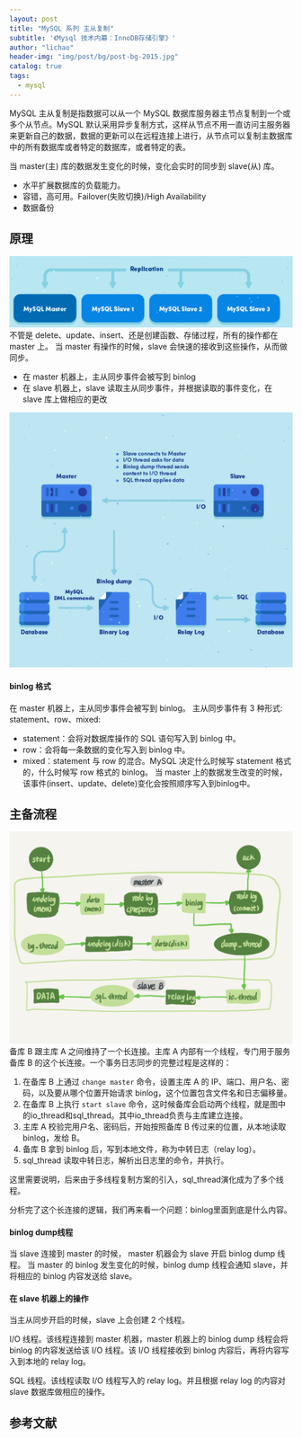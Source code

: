 ```yaml
---
layout: post
title: "MySQL 系列 主从复制"
subtitle: '《Mysql 技术内幕：InnoDB存储引擎》'
author: "lichao"
header-img: "img/post/bg/post-bg-2015.jpg"
catalog: true
tags:
  - mysql
---
```


MySQL 主从复制是指数据可以从一个 MySQL 数据库服务器主节点复制到一个或多个从节点。MySQL 默认采用异步复制方式，这样从节点不用一直访问主服务器来更新自己的数据，数据的更新可以在远程连接上进行，从节点可以复制主数据库中的所有数据库或者特定的数据库，或者特定的表。

当 master(主) 库的数据发生变化的时候，变化会实时的同步到 slave(从) 库。

* 水平扩展数据库的负载能力。
* 容错，高可用。Failover(失败切换)/High Availability
* 数据备份

## 原理
![存储概览](/img/mysql/17.png)
不管是 delete、update、insert、还是创建函数、存储过程，所有的操作都在 master 上。
当 master 有操作的时候，slave 会快速的接收到这些操作，从而做同步。

* 在 master 机器上，主从同步事件会被写到 binlog
* 在 slave 机器上，slave 读取主从同步事件，并根据读取的事件变化，在 slave 库上做相应的更改

![存储概览](/img/mysql/18.png)

#### binlog 格式
在 master 机器上，主从同步事件会被写到 binlog。 主从同步事件有 3 种形式: statement、row、mixed:
* statement：会将对数据库操作的 SQL 语句写入到 binlog 中。
* row：会将每一条数据的变化写入到 binlog 中。
* mixed：statement 与 row 的混合。MySQL 决定什么时候写 statement 格式的，什么时候写 row 格式的 binlog。
当 master 上的数据发生改变的时候，该事件(insert、update、delete)变化会按照顺序写入到binlog中。
## 主备流程
![主备流程图](/img/mysql/主备流程图.png)
备库 B 跟主库 A 之间维持了一个长连接。主库 A 内部有一个线程，专门用于服务备库 B 的这个长连接。一个事务日志同步的完整过程是这样的：
1. 在备库 B 上通过 ```change master``` 命令，设置主库 A 的 IP、端口、用户名、密码，以及要从哪个位置开始请求 binlog，这个位置包含文件名和日志偏移量。
2. 在备库 B 上执行 ```start slave``` 命令，这时候备库会启动两个线程，就是图中的io_thread和sql_thread。其中io_thread负责与主库建立连接。
3. 主库 A 校验完用户名、密码后，开始按照备库 B 传过来的位置，从本地读取 binlog，发给 B。
4. 备库 B 拿到 binlog 后，写到本地文件，称为中转日志（relay log）。
5. sql_thread 读取中转日志，解析出日志里的命令，并执行。

这里需要说明，后来由于多线程复制方案的引入，sql_thread演化成为了多个线程。

分析完了这个长连接的逻辑，我们再来看一个问题：binlog里面到底是什么内容。
#### binlog dump线程
当 slave 连接到 master 的时候， master 机器会为 slave 开启 binlog dump 线程。
当 master 的 binlog 发生变化的时候，binlog dump 线程会通知 slave，并将相应的 binlog 内容发送给 slave。

#### 在 slave 机器上的操作

当主从同步开启的时候，slave 上会创建 2 个线程。

I/O 线程。该线程连接到 master 机器，master 机器上的 binlog dump 线程会将 binlog 的内容发送给该 I/O 线程。该 I/O 线程接收到 binlog 内容后，再将内容写入到本地的 relay log。

SQL 线程。该线程读取 I/O 线程写入的 relay log。并且根据 relay log 的内容对 slave 数据库做相应的操作。

## 参考文献
